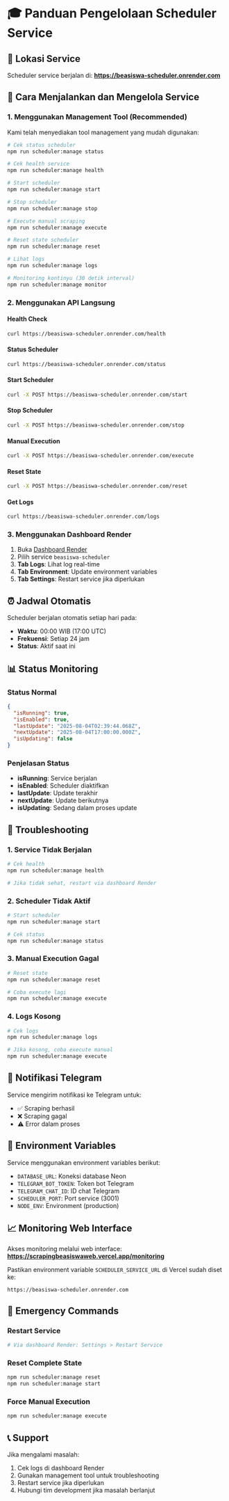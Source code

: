 # 🎓 Panduan Pengelolaan Scheduler Service

## 📍 Lokasi Service
Scheduler service berjalan di: **https://beasiswa-scheduler.onrender.com**

## 🚀 Cara Menjalankan dan Mengelola Service

### 1. **Menggunakan Management Tool (Recommended)**

Kami telah menyediakan tool management yang mudah digunakan:

```bash
# Cek status scheduler
npm run scheduler:manage status

# Cek health service
npm run scheduler:manage health

# Start scheduler
npm run scheduler:manage start

# Stop scheduler
npm run scheduler:manage stop

# Execute manual scraping
npm run scheduler:manage execute

# Reset state scheduler
npm run scheduler:manage reset

# Lihat logs
npm run scheduler:manage logs

# Monitoring kontinyu (30 detik interval)
npm run scheduler:manage monitor
```

### 2. **Menggunakan API Langsung**

#### **Health Check**
```bash
curl https://beasiswa-scheduler.onrender.com/health
```

#### **Status Scheduler**
```bash
curl https://beasiswa-scheduler.onrender.com/status
```

#### **Start Scheduler**
```bash
curl -X POST https://beasiswa-scheduler.onrender.com/start
```

#### **Stop Scheduler**
```bash
curl -X POST https://beasiswa-scheduler.onrender.com/stop
```

#### **Manual Execution**
```bash
curl -X POST https://beasiswa-scheduler.onrender.com/execute
```

#### **Reset State**
```bash
curl -X POST https://beasiswa-scheduler.onrender.com/reset
```

#### **Get Logs**
```bash
curl https://beasiswa-scheduler.onrender.com/logs
```

### 3. **Menggunakan Dashboard Render**

1. Buka [Dashboard Render](https://dashboard.render.com)
2. Pilih service `beasiswa-scheduler`
3. **Tab Logs**: Lihat log real-time
4. **Tab Environment**: Update environment variables
5. **Tab Settings**: Restart service jika diperlukan

## ⏰ Jadwal Otomatis

Scheduler berjalan otomatis setiap hari pada:
- **Waktu**: 00:00 WIB (17:00 UTC)
- **Frekuensi**: Setiap 24 jam
- **Status**: Aktif saat ini

## 📊 Status Monitoring

### Status Normal
```json
{
  "isRunning": true,
  "isEnabled": true,
  "lastUpdate": "2025-08-04T02:39:44.068Z",
  "nextUpdate": "2025-08-04T17:00:00.000Z",
  "isUpdating": false
}
```

### Penjelasan Status
- **isRunning**: Service berjalan
- **isEnabled**: Scheduler diaktifkan
- **lastUpdate**: Update terakhir
- **nextUpdate**: Update berikutnya
- **isUpdating**: Sedang dalam proses update

## 🔧 Troubleshooting

### 1. **Service Tidak Berjalan**
```bash
# Cek health
npm run scheduler:manage health

# Jika tidak sehat, restart via dashboard Render
```

### 2. **Scheduler Tidak Aktif**
```bash
# Start scheduler
npm run scheduler:manage start

# Cek status
npm run scheduler:manage status
```

### 3. **Manual Execution Gagal**
```bash
# Reset state
npm run scheduler:manage reset

# Coba execute lagi
npm run scheduler:manage execute
```

### 4. **Logs Kosong**
```bash
# Cek logs
npm run scheduler:manage logs

# Jika kosong, coba execute manual
npm run scheduler:manage execute
```

## 📱 Notifikasi Telegram

Service mengirim notifikasi ke Telegram untuk:
- ✅ Scraping berhasil
- ❌ Scraping gagal
- ⚠️ Error dalam proses

## 🔄 Environment Variables

Service menggunakan environment variables berikut:
- `DATABASE_URL`: Koneksi database Neon
- `TELEGRAM_BOT_TOKEN`: Token bot Telegram
- `TELEGRAM_CHAT_ID`: ID chat Telegram
- `SCHEDULER_PORT`: Port service (3001)
- `NODE_ENV`: Environment (production)

## 📈 Monitoring Web Interface

Akses monitoring melalui web interface:
**https://scrapingbeasiswaweb.vercel.app/monitoring**

Pastikan environment variable `SCHEDULER_SERVICE_URL` di Vercel sudah diset ke:
```
https://beasiswa-scheduler.onrender.com
```

## 🚨 Emergency Commands

### Restart Service
```bash
# Via dashboard Render: Settings > Restart Service
```

### Reset Complete State
```bash
npm run scheduler:manage reset
npm run scheduler:manage start
```

### Force Manual Execution
```bash
npm run scheduler:manage execute
```

## 📞 Support

Jika mengalami masalah:
1. Cek logs di dashboard Render
2. Gunakan management tool untuk troubleshooting
3. Restart service jika diperlukan
4. Hubungi tim development jika masalah berlanjut 
